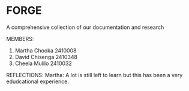 # FORGE
A comprehensive collection  of our documentation and research

MEMBERS:
1. Martha Chooka 2410008
2. David Chisenga 2410348
3. Cheela Mulilo 2410032

REFLECTIONS:
Martha: A lot is still left to learn but this has been a very edudcational experience.
